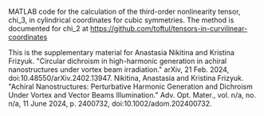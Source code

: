 MATLAB code for the calculation of the third-order nonlinearity tensor, chi_3, in cylindrical coordinates for cubic symmetries. 
The method is documented for chi_2 at  https://github.com/toftul/tensors-in-curvilinear-coordinates 


This is the supplementary material for 
Anastasia Nikitina and Kristina Frizyuk. "Circular dichroism in high-harmonic generation in achiral nanostructures under vortex beam irradiation." arXiv, 21 Feb. 2024, doi:10.48550/arXiv.2402.13947.
Nikitina, Anastasia and Kristina Frizyuk. "Achiral Nanostructures: Perturbative Harmonic Generation and Dichroism Under Vortex and Vector Beams Illumination." Adv. Opt. Mater., vol. n/a, no. n/a, 11 June 2024, p. 2400732, doi:10.1002/adom.202400732.
